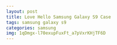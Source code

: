 ```yaml
---
layout: post
title: Love Hello Samsung Galaxy S9 Case
tags: samsung galaxy s9
categories: samsung
img: 1qDmgx-l70exupFuxFt_a7pVxrKHjTF6D
---
```

